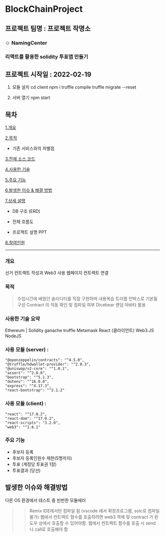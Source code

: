# BlockChainProject

## 프로젝트 팀명 : 프로젝트 작명소

### :relaxed: NamingCenter

### 리액트를 활용한 solidity 투표앱 만들기

## 프로젝트 시작일 : 2022-02-19

1. 모듈 설치
   cd client
   npm i
   truffle compile
   truffle migrate --reset

2. 서버 열기
   npm start

## 목차

[1.개요](#개요)

[2.목적](#목적)

- 기존 서비스와의 차별점

[3.전체 소스 코드](#전체-소스-코드-click)

[4.사용한 기술](#사용한-기술)

[5.주요 기능](#주요-기능)

[6.발생한 이슈 & 해결 방법](#발생한-이슈--해결-방법)

[7.상세 설명](#상세-설명)

- DB 구조 (ERD)

- 전체 흐름도

- 프로젝트 설명 PPT

[8.참여인원](#참여-인원-4명)

---

### 개요

선거 컨트랙트 작성과 Web3 사용 웹페이지 컨트랙트 연결

### 목적

> 수업시간에 배웠던 솔리디티를 직접 구현하며 내용복습
> 트러플 언박스로 기본틀 구성
> Contract 의 작동 확인 및 컴파일 여부
> Dicebear 랜덤 아바타 활용

### 사용한 기술 요약

Ethereum | Solidity
ganache
truffle
Metamask
React (클라이언트)
Web3.JS
NodeJS

### 사용 모듈 (server) :

    "@openzeppelin/contracts": "^4.5.0",
    "@truffle/hdwallet-provider": "^2.0.3",
    "@uniswap/v2-core": "^1.0.1",
    "assert": "^2.0.0",
    "bootstrap": "^5.1.3",
    "dotenv": "^16.0.0",
    "express": "^4.17.3",
    "react-bootstrap": "^2.1.2"

### 사용 모듈 (client) :

    "react": "^17.0.2",
    "react-dom": "^17.0.2",
    "react-scripts": "3.2.0",
    "web3": "^1.6.1"

### 주요 기능

- 후보자 등록
- 후보자 등록인원수 제한(5명까지)
- 투표 (계정당 투표권 1장)
- 투표결과 (당선)

## 발생한 이슈와 해결방법

다른 OS 환경에서 테스트 중 빈번한 모듈에러

> > Remix IDE에서만 컴파일 됨 (vscode 에서 확장프로그램, solc로 컴파일 불가)
> > 웹에서 컨트랙트 함수를 호출하려면 web3 객체 및 contract 가 윈도우 상에서 호출할 수 있어야함.
> > 웹에서 컨트랙트 함수를 호출 시 send 나 call로 호출해야 함
